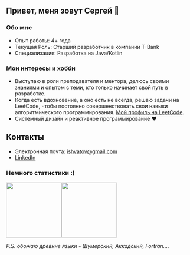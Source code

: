 ## Привет, меня зовут Сергей 👋

### Обо мне
- Опыт работы: 4+ года
- Текущая Роль: Старший разработчик в компании T-Bank
- Специализация: Разработка на Java/Kotlin

### Мои интересы и хобби

- Выступаю в роли преподавателя и ментора, делюсь своими знаниями и опытом с теми, кто только начинает свой путь в разработке.
- Когда есть вдохновение, а оно есть не всегда, решаю задачи на LeetCode, чтобы постоянно совершенствовать свои навыки алгоритмического программирования. [Мой профиль на LeetCode](https://leetcode.com/u/shvatov/).
- Системный дизайн и реактивное программирование :heart:

## Контакты
- Электронная почта: ishvatov@gmail.com
- [LinkedIn](https://ru.linkedin.com/in/sergey-khvatov-7051871b7)

### Немного статистики :)

<div style='display: flex'>
   <div align='left'>
      <a href="https://github.com/SHvatov/github-readme-stats">
        <img height=150 src="https://github-readme-stats.vercel.app/api/top-langs/?username=SHvatov&layout=compact"/></a>
   </div>
   
   <div align='right'>
      <a href="https://github.com/SHvatov/github-readme-stats">
        <img height=150 src="https://github-readme-stats.vercel.app/api?username=SHvatov&show_icons=true&theme=dracula"/></a>
   </div>
</div>

_P.S. обожаю древние языки - Шумерский, Аккадский, Fortran...._
